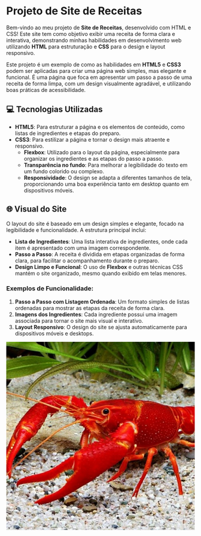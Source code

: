 # Projeto de Site de Receitas

Bem-vindo ao meu projeto de **Site de Receitas**, desenvolvido com HTML e CSS! Este site tem como objetivo exibir uma receita de forma clara e interativa, demonstrando minhas habilidades em desenvolvimento web utilizando **HTML** para estruturação e **CSS** para o design e layout responsivo.

Este projeto é um exemplo de como as habilidades em **HTML5** e **CSS3** podem ser aplicadas para criar uma página web simples, mas elegante e funcional. É uma página que foca em apresentar um passo a passo de uma receita de forma limpa, com um design visualmente agradável, e utilizando boas práticas de acessibilidade.

## 💻 Tecnologias Utilizadas

- **HTML5**: Para estruturar a página e os elementos de conteúdo, como listas de ingredientes e etapas do preparo.
- **CSS3**: Para estilizar a página e tornar o design mais atraente e responsivo.
  - **Flexbox**: Utilizado para o layout da página, especialmente para organizar os ingredientes e as etapas do passo a passo.
  - **Transparência no fundo**: Para melhorar a legibilidade do texto em um fundo colorido ou complexo.
  - **Responsividade**: O design se adapta a diferentes tamanhos de tela, proporcionando uma boa experiência tanto em desktop quanto em dispositivos móveis.

## 🌐 Visual do Site

O layout do site é baseado em um design simples e elegante, focado na legibilidade e funcionalidade. A estrutura principal inclui:

- **Lista de Ingredientes**: Uma lista interativa de ingredientes, onde cada item é apresentado com uma imagem correspondente.
- **Passo a Passo**: A receita é dividida em etapas organizadas de forma clara, para facilitar o acompanhamento durante o preparo.
- **Design Limpo e Funcional**: O uso de **Flexbox** e outras técnicas CSS mantém o site organizado, mesmo quando exibido em telas menores.

### Exemplos de Funcionalidade:

1. **Passo a Passo com Listagem Ordenada**: Um formato simples de listas ordenadas para mostrar as etapas da receita de forma clara.
2. **Imagens dos Ingredientes**: Cada ingrediente possui uma imagem associada para tornar o site mais visual e interativo.
3. **Layout Responsivo**: O design do site se ajusta automaticamente para dispositivos móveis e desktops.


![Texto alternativo](imagens/FotoLagosta.jpg)

